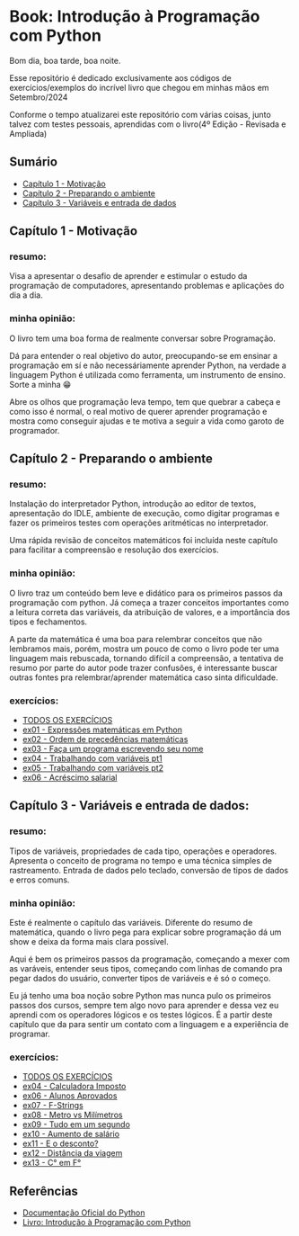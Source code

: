 # Book: Introdução à Programação com Python

Bom dia, boa tarde, boa noite.

Esse repositório é dedicado exclusivamente aos códigos de exercícios/exemplos do
incrível livro que chegou em minhas mãos em Setembro/2024

Conforme o tempo atualizarei este repositório com várias coisas, junto talvez com testes
pessoais, aprendidas com o livro(4º Edição - Revisada e Ampliada)

## Sumário

* [Capítulo 1 - Motivação](#capítulo-1---motivação)
* [Capítulo 2 - Preparando o ambiente](#capítulo-2---preparando-o-ambiente)
* [Capítulo 3 - Variáveis e entrada de dados](#capítulo-3---variáveis-e-entrada-de-dados)


## Capítulo 1 - Motivação

### resumo:

Visa a apresentar o desafio de aprender e estimular o estudo da programação de computadores,
apresentando problemas e aplicações do dia a dia.

### minha opinião:

O livro tem uma boa forma de realmente conversar sobre Programação. 

Dá para entender o real objetivo do autor, preocupando-se em ensinar a programação em sí e não
necessáriamente aprender Python, na verdade a linguagem Python é utilizada como
ferramenta, um instrumento de ensino. Sorte a minha 😁

Abre os olhos que programação leva tempo, tem que quebrar a cabeça e como isso é normal,
o real motivo de querer aprender programação e mostra como conseguir ajudas e te
motiva a seguir a vida como garoto de programador.


## Capítulo 2 - Preparando o ambiente

### resumo:

Instalação do interpretador Python, introdução ao editor de textos, apresentação do IDLE,
ambiente de execução, como digitar programas e fazer os primeiros testes com operações
aritméticas no interpretador.

Uma rápida revisão de conceitos matemáticos foi incluída neste capítulo para facilitar
a compreensão e resolução dos exercícios.

### minha opinião:

O livro traz um conteúdo bem leve e didático para os primeiros passos da programação
com python. Já começa a trazer conceitos importantes como a leitura correta das
variáveis, da atribuição de valores, e a importância dos tipos e fechamentos.

A parte da matemática é uma boa para relembrar conceitos que não lembramos mais, porém,
mostra um pouco de como o livro pode ter uma linguagem mais rebuscada, tornando difícil
a compreensão, a tentativa de resumo por parte do autor pode trazer confusões, é interessante
buscar outras fontes pra relembrar/aprender matemática caso sinta dificuldade.

### exercícios:
- [TODOS OS EXERCÍCIOS](./Chapter%202%20-%20Preparando%20o%20ambiente)
- [ex01 - Expressões matemáticas em Python](./Chapter%202%20-%20Preparando%20o%20ambiente/ex01.py)
- [ex02 - Ordem de precedências matemáticas](./Chapter%202%20-%20Preparando%20o%20ambiente/ex02.py)
- [ex03 - Faça um programa escrevendo seu nome](./Chapter%202%20-%20Preparando%20o%20ambiente/ex03.py)
- [ex04 - Trabalhando com variáveis pt1](./Chapter%202%20-%20Preparando%20o%20ambiente/ex04.py)
- [ex05 - Trabalhando com variáveis pt2](./Chapter%202%20-%20Preparando%20o%20ambiente/ex05.py)
- [ex06 - Acréscimo salarial](./Chapter%202%20-%20Preparando%20o%20ambiente/ex06.py)


## Capítulo 3 - Variáveis e entrada de dados:

### resumo:

Tipos de variáveis, propriedades de cada tipo, operações e operadores. Apresenta o conceito de
programa no tempo e uma técnica simples de rastreamento. Entrada de dados pelo teclado, conversão
de tipos de dados e erros comuns.

### minha opinião:

Este é realmente o capítulo das variáveis. Diferente do resumo de matemática, quando o livro pega
para explicar sobre programação dá um show e deixa da forma mais clara possível.

Aqui é bem os primeiros passos da programação, começando a mexer com as varáveis, entender seus tipos,
começando com linhas de comando pra pegar dados do usuário, converter tipos de variáveis e é só o começo.

Eu já tenho uma boa noção sobre Python mas nunca pulo os primeiros passos dos cursos, sempre tem algo novo
para aprender e dessa vez eu aprendi com os operadores lógicos e os testes lógicos. É a partir deste capítulo
que da para sentir um contato com a linguagem e a experiência de programar.

### exercícios:
- [TODOS OS EXERCÍCIOS](./Chapter%203%20-%20Variáveis%20e%20entrada%20de%20dados)
- [ex04 - Calculadora Imposto](./Chapter%203%20-%20Variáveis%20e%20entrada%20de%20dados/ex04.py)
- [ex06 - Alunos Aprovados](./Chapter%203%20-%20Variáveis%20e%20entrada%20de%20dados/ex06.py)
- [ex07 - F-Strings](./Chapter%203%20-%20Variáveis%20e%20entrada%20de%20dados/ex07.py)
- [ex08 - Metro vs Milímetros](./Chapter%203%20-%20Variáveis%20e%20entrada%20de%20dados/ex08.py)
- [ex09 - Tudo em um segundo](./Chapter%203%20-%20Variáveis%20e%20entrada%20de%20dados/ex09.py)
- [ex10 - Aumento de salário](./Chapter%203%20-%20Variáveis%20e%20entrada%20de%20dados/ex10.py)
- [ex11 - E o desconto?](./Chapter%203%20-%20Variáveis%20e%20entrada%20de%20dados/ex11.py)
- [ex12 - Distância da viagem](./Chapter%203%20-%20Variáveis%20e%20entrada%20de%20dados/ex12.py)
- [ex13 - C° em F°](./Chapter%203%20-%20Variáveis%20e%20entrada%20de%20dados/ex13.py)

## Referências
- [Documentação Oficial do Python](https://docs.python.org/3/)
- [Livro: Introdução à Programação com Python](https://www.amazon.com.br/Introdu%C3%A7%C3%A3o-Programa%C3%A7%C3%A3o-com-Python-programa%C3%A7%C3%A3o/dp/8575228862/)
